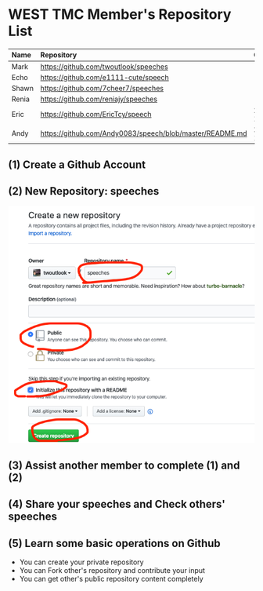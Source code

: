 # WEST TMC Member's Repository List

| Name      |    Repository                         |Created| 
|:----------|:--------------------------------------|:-------- |
| Mark      | https://github.com/twoutlook/speeches | |
| Echo      | https://github.com/e1111-cute/speech  | |
| Shawn     | https://github.com/7cheer7/speeches   | |
| Renia     | https://github.com/reniajy/speeches   | |
| Eric      | https://github.com/EricTcy/speech    | 2019-12-11 |
| Andy      | https://github.com/Andy0083/speech/blob/master/README.md | 2019-12-15 |

                            
## (1) Create a Github Account

## (2) New Repository: speeches

![](img/speeches.png)


## (3) Assist another member to complete (1) and (2)

## (4) Share your speeches and Check others' speeches

## (5) Learn some basic operations on Github
- You can create your private repository
- You can Fork other's repository and contribute your input
- You can get other's public repository content completely

